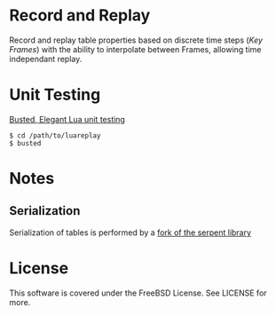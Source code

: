# Record and Replay

Record and replay table properties based on discrete time steps (*Key Frames*)
with the ability to interpolate between Frames, allowing time independant
replay.

# Unit Testing

[Busted, Elegant Lua unit testing](http://olivinelabs.com/busted/)

    $ cd /path/to/luareplay
    $ busted

# Notes

## Serialization

Serialization of tables is performed by a [fork of the serpent library](https://github.com/jesstelford/serpent/tree/keywhitelist)

# License

This software is covered under the FreeBSD License. See LICENSE for more.
